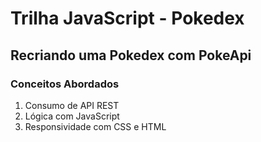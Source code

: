 # Trilha JavaScript - Pokedex
## Recriando uma Pokedex com PokeApi

### Conceitos Abordados
1. Consumo de API REST
2. Lógica com JavaScript
3. Responsividade com CSS e HTML
